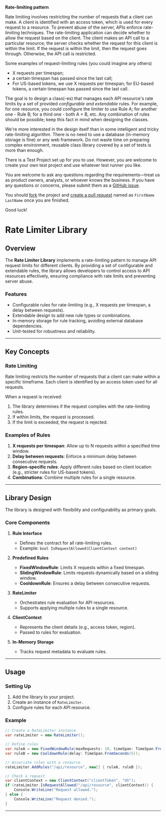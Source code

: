 ﻿**Rate-limiting pattern**

Rate limiting involves restricting the number of requests that a client can make.
A client is identified with an access token, which is used for every request to a resource.
To prevent abuse of the server, APIs enforce rate-limiting techniques.
The rate-limiting application can decide whether to allow the request based on the client.
The client makes an API call to a particular resource; the server checks whether the request for this client is within the limit.
If the request is within the limit, then the request goes through.
Otherwise, the API call is restricted.

Some examples of request-limiting rules (you could imagine any others)
* X requests per timespan;
* a certain timespan has passed since the last call;
* For US-based tokens, we use X requests per timespan; for EU-based tokens, a certain timespan has passed since the last call.

The goal is to design a class(-es) that manages each API resource's rate limits by a set of provided *configurable and extendable* rules. For example, for one resource, you could configure the limiter to use Rule A; for another one - Rule B; for a third one - both A + B, etc. Any combination of rules should be possible; keep this fact in mind when designing the classes.

We're more interested in the design itself than in some intelligent and tricky rate-limiting algorithm. There is no need to use a database (in-memory storage is fine) or any web framework. Do not waste time on preparing complex environment, reusable class library covered by a set of tests is more than enough.

There is a Test Project set up for you to use. However, you are welcome to create your own test project and use whatever test runner you like.   

You are welcome to ask any questions regarding the requirements—treat us as product owners, analysts, or whoever knows the business.
If you have any questions or concerns, please submit them as a [GitHub issue](https://github.com/crexi-dev/rate-limiter/issues).

You should [fork](https://help.github.com/en/github/getting-started-with-github/fork-a-repo) the project and [create a pull request](https://help.github.com/en/github/collaborating-with-issues-and-pull-requests/creating-a-pull-request-from-a-fork) named as `FirstName LastName` once you are finished.

Good luck!



# Rate Limiter Library

## Overview
The **Rate Limiter Library** implements a rate-limiting pattern to manage API request limits for different clients. By providing a set of configurable and extendable rules, the library allows developers to control access to API resources effectively, ensuring compliance with rate limits and preventing server abuse.

### Features
- Configurable rules for rate-limiting (e.g., X requests per timespan, a delay between requests).
- Extendable design to add new rule types or combinations.
- In-memory storage for rule tracking, avoiding external database dependencies.
- Unit-tested for robustness and reliability.

---

## Key Concepts

### Rate Limiting
Rate limiting restricts the number of requests that a client can make within a specific timeframe. Each client is identified by an access token used for all requests.

When a request is received:
1. The library determines if the request complies with the rate-limiting rules.
2. If within limits, the request is processed.
3. If the limit is exceeded, the request is rejected.

### Examples of Rules
1. **X requests per timespan**: Allow up to N requests within a specified time window.
2. **Delay between requests**: Enforce a minimum delay between consecutive requests.
3. **Region-specific rules**: Apply different rules based on client location (e.g., stricter rules for US-based tokens).
4. **Combinations**: Combine multiple rules for a single resource.

---

## Library Design
The library is designed with flexibility and configurability as primary goals.

### Core Components
1. **Rule Interface**
   - Defines the contract for all rate-limiting rules.
   - Example: `bool IsRequestAllowed(ClientContext context)`

2. **Predefined Rules**
   - **FixedWindowRule**: Limits X requests within a fixed timespan.
   - **SlidingWindowRule**: Limits requests dynamically based on a sliding window.
   - **CooldownRule**: Ensures a delay between consecutive requests.

3. **RateLimiter**
   - Orchestrates rule evaluation for API resources.
   - Supports applying multiple rules to a single resource.

4. **ClientContext**
   - Represents the client details (e.g., access token, region).
   - Passed to rules for evaluation.

5. **In-Memory Storage**
   - Tracks request metadata to evaluate rules.

---

## Usage

### Setting Up
1. Add the library to your project.
2. Create an instance of `RateLimiter`.
3. Configure rules for each API resource.

### Example
```csharp
// Create a RateLimiter instance
var rateLimiter = new RateLimiter();

// Define rules
var ruleA = new FixedWindowRule(maxRequests: 10, timeSpan: TimeSpan.FromMinutes(1));
var ruleB = new CooldownRule(delay: TimeSpan.FromSeconds(5));

// Associate rules with a resource
rateLimiter.AddRules("/api/resource", new[] { ruleA, ruleB });

// Check a request
var clientContext = new ClientContext("clientToken", "US");
if (rateLimiter.IsRequestAllowed("/api/resource", clientContext)) {
    Console.WriteLine("Request allowed.");
} else {
    Console.WriteLine("Request denied.");
}
```

---





